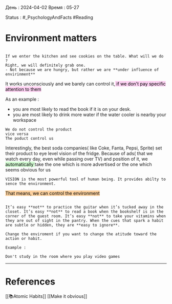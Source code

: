 День : 2024-04-02 
Время : 05-27

Status : #_PsychologyAndFacts  #Reading 


# Environment matters

```ad-note

If we enter the kitchen and see cookies on the table. What will we do ?
Right, we will definitely grab one.
- Not because we are hungry, but rather we are **under influence of envirinment** 
```

It works  unconsciously and we barely can control it,<mark style="background: #FFB8EBA6;"> if we don't pay specific attention to them </mark>

As an example :
- you are most likely to read the book if it is on your desk. 
- you are most likely to drink more water if the water cooler is nearby your workspace
```ad-important
We do not control the product
vice versa
The poduct control us

```

Interestingly, the best soda companies( like Coke, Fanta, Pepsi, Sprite) set their product to eye level vision of the fridge. Because of ads( that we watch every day, even while passing over TV) and position of it, we <mark style="background: #BBFABBA6;">automatically </mark> take the one which is more advertised or the one which seems obvious for us

```ad-note
VISION is the most powerful tool of human being. It provides abilty to sence the environment. 

```

<mark style="background: #FFB86CA6;">That means, we can control the environment </mark>


```ad-note

It’s easy **not** to practice the guitar when it’s tucked away in the closet. It’s easy **not** to read a book when the bookshelf is in the corner of the guest room. It’s easy **not** to take your vitamins when they are out of sight in the pantry. When the cues that spark a habit are subtle or hidden, they are **easy to ignore**.
```

```ad-hint
Change the enviroment if you want to change the atitude toward the action or habit.

Example : 

Don't study in the room where you play video games

```


 
---
# References

[[📚Atomic Habits]]
[[Make it obvious]]